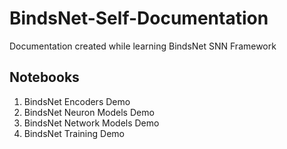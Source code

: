 # BindsNet-Self-Documentation
Documentation created while learning BindsNet SNN Framework

## Notebooks
1. BindsNet Encoders Demo
2. BindsNet Neuron Models Demo
3. BindsNet Network Models Demo
3. BindsNet Training Demo
